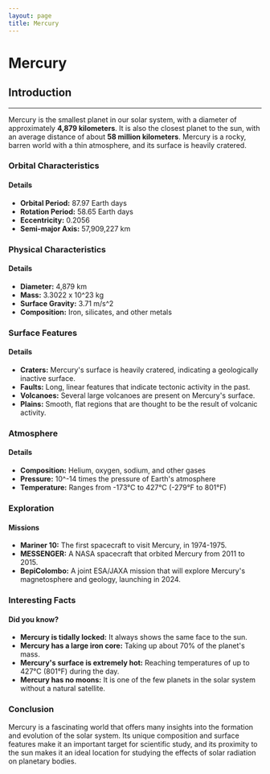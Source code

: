 ```yaml
---
layout: page
title: Mercury
---
```


# Mercury


## Introduction
---------------

Mercury is the smallest planet in our solar system, with a diameter of approximately **4,879 kilometers**. It is also the closest planet to the sun, with an average distance of about **58 million kilometers**. Mercury is a rocky, barren world with a thin atmosphere, and its surface is heavily cratered.

### Orbital Characteristics

#### Details

* **Orbital Period:** 87.97 Earth days
* **Rotation Period:** 58.65 Earth days
* **Eccentricity:** 0.2056
* **Semi-major Axis:** 57,909,227 km

### Physical Characteristics

#### Details

* **Diameter:** 4,879 km
* **Mass:** 3.3022 x 10^23 kg
* **Surface Gravity:** 3.71 m/s^2
* **Composition:** Iron, silicates, and other metals

### Surface Features

#### Details

* **Craters:** Mercury's surface is heavily cratered, indicating a geologically inactive surface.
* **Faults:** Long, linear features that indicate tectonic activity in the past.
* **Volcanoes:** Several large volcanoes are present on Mercury's surface.
* **Plains:** Smooth, flat regions that are thought to be the result of volcanic activity.

### Atmosphere

#### Details

* **Composition:** Helium, oxygen, sodium, and other gases
* **Pressure:** 10^-14 times the pressure of Earth's atmosphere
* **Temperature:** Ranges from -173°C to 427°C (-279°F to 801°F)

### Exploration

#### Missions

* **Mariner 10:** The first spacecraft to visit Mercury, in 1974-1975.
* **MESSENGER:** A NASA spacecraft that orbited Mercury from 2011 to 2015.
* **BepiColombo:** A joint ESA/JAXA mission that will explore Mercury's magnetosphere and geology, launching in 2024.

### Interesting Facts

#### Did you know?

* **Mercury is tidally locked:** It always shows the same face to the sun.
* **Mercury has a large iron core:** Taking up about 70% of the planet's mass.
* **Mercury's surface is extremely hot:** Reaching temperatures of up to 427°C (801°F) during the day.
* **Mercury has no moons:** It is one of the few planets in the solar system without a natural satellite.

### Conclusion

Mercury is a fascinating world that offers many insights into the formation and evolution of the solar system. Its unique composition and surface features make it an important target for scientific study, and its proximity to the sun makes it an ideal location for studying the effects of solar radiation on planetary bodies.
